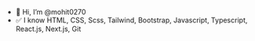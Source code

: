 - 👋 Hi, I’m @mohit0270
- ✅ I know HTML, CSS, Scss, Tailwind, Bootstrap, Javascript, Typescript, React.js, Next.js, Git

<!---
mohit27com/mohit27com is a ✨ special ✨ repository because its `README.md` (this file) appears on your GitHub profile.
You can click the Preview link to take a look at your changes.
--->
